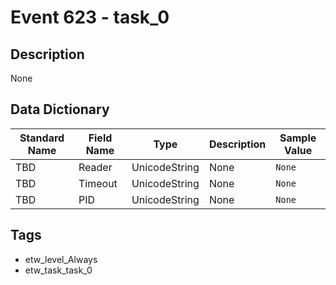 # Event 623 - task_0

## Description
None

## Data Dictionary
|Standard Name|Field Name|Type|Description|Sample Value|
|---|---|---|---|---|
|TBD|Reader|UnicodeString|None|`None`|
|TBD|Timeout|UnicodeString|None|`None`|
|TBD|PID|UnicodeString|None|`None`|

## Tags
* etw_level_Always
* etw_task_task_0